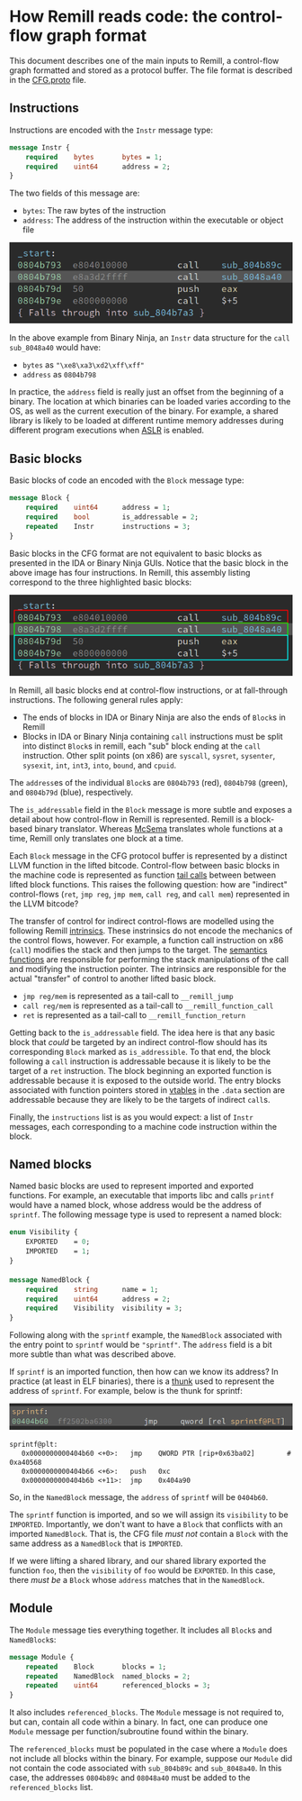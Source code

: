 # How Remill reads code: the control-flow graph format

This document describes one of the main inputs to Remill, a control-flow graph
formatted and stored as a protocol buffer. The file format is described in the
[CFG.proto](/remill/CFG/CFG.proto) file.

## Instructions

Instructions are encoded with the `Instr` message type:

```protobuf
message Instr {
    required    bytes       bytes = 1;
    required    uint64      address = 2;
}
```

The two fields of this message are:
 - `bytes`: The raw bytes of the instruction
 - `address`: The address of the instruction within the executable or object file

![Instructions in Binary Ninja](images/instruction_address_and_bytes.png)

In the above example from Binary Ninja, an `Instr` data structure for the `call sub_8048a40` would have:
 - `bytes` as `"\xe8\xa3\xd2\xff\xff"`
 - `address` as `0804b798`

In practice, the `address` field is really just an offset from the beginning of a binary. The location at which binaries can be loaded varies according to the OS, as well as the current execution of the binary. For example, a shared library is likely to be loaded at different runtime memory addresses during different program executions when [ASLR](https://en.wikipedia.org/wiki/Address_space_layout_randomization) is enabled.

## Basic blocks

Basic blocks of code an encoded with the `Block` message type:

```protobuf
message Block {
    required    uint64      address = 1;
    required    bool        is_addressable = 2;
    repeated    Instr       instructions = 3;
}
```

Basic blocks in the CFG format are not equivalent to basic blocks as presented in the IDA or Binary Ninja GUIs. Notice that the basic block in the above image has four instructions. In Remill, this assembly listing correspond to the three highlighted basic blocks:

![Blocks in Remill](images/basic_blocks.png)

In Remill, all basic blocks end at control-flow instructions, or at fall-through instructions. The following general rules apply:

 - The ends of blocks in IDA or Binary Ninja are also the ends of `Block`s in Remill
 - Blocks in IDA or Binary Ninja containing `call` instructions must be split into distinct `Block`s in remill, each "sub" block ending at the `call` instruction. Other split points (on x86) are `syscall`, `sysret`, `sysenter`, `sysexit`, `int`, `int3`, `into`, `bound`, and `cpuid`.

The `address`es of the individual `Block`s are  `0804b793` (red), `0804b798` (green), and `0804b79d` (blue), respectively.

The `is_addressable` field in the `Block` message is more subtle and exposes a detail about how control-flow in Remill is represented. Remill is a block-based binary translator. Whereas [McSema](/trailofbits/mcsema) translates whole functions at a time, Remill only translates one block at a time.

Each `Block` message in the CFG protocol buffer is represented by a distinct LLVM function in the lifted bitcode. Control-flow between basic blocks in the machine code is represented as function [tail calls](https://en.wikipedia.org/wiki/Tail_call) between between lifted block functions. This raises the following question: how are "indirect" control-flows (`ret`, `jmp reg`, `jmp mem`, `call reg`, and `call mem`) represented in the LLVM bitcode?

The transfer of control for indirect control-flows are modelled using the following Remill [intrinsics](INTRINSICS.md). These instrinsics do not encode the mechanics of the control flows, however. For example, a function call instruction on x86 (`call`) modifies the stack and then jumps to the target. The [semantics functions](/remill/Arch/X86/Semantics/CALL_RET.h) are responsible for performing the stack manipulations of the call and modifying the instruction pointer. The intrinsics are responsible for the actual "transfer" of control to another lifted basic block.

 - `jmp reg/mem` is represented as a tail-call to `__remill_jump`
 - `call reg/mem` is represented as a tail-call to `__remill_function_call`
 - `ret` is represented as a tail-call to `__remill_function_return`

Getting back to the `is_addressable` field. The idea here is that any basic block that *could* be targeted by an indirect control-flow should has its corresponding `Block` marked as `is_addressible`. To that end, the block following a `call` instruction is addressable because it is likely to be the target of a `ret` instruction. The block beginning an exported function is addressable because it is exposed to the outside world. The entry blocks associated with function pointers stored in [vtables](https://en.wikipedia.org/wiki/Virtual_method_table) in the `.data` section are addressable because they are likely to be the targets of indirect `call`s.

Finally, the `instructions` list is as you would expect: a list of `Instr` messages, each corresponding to a machine code instruction within the block.

## Named blocks

Named basic blocks are used to represent imported and exported functions. For example, an executable that imports libc and calls `printf` would have a named block, whose address would be the address of `sprintf`. The following message type is used to represent a named block:

```protobuf
enum Visibility {
    EXPORTED    = 0;
    IMPORTED    = 1;
}

message NamedBlock {
    required    string      name = 1;
    required    uint64      address = 2;
    required    Visibility  visibility = 3;
}
```

Following along with the `sprintf` example, the `NamedBlock` associated with the entry point to `sprintf` would be `"sprintf"`. The `address` field is a bit more subtle than what was described above.

If `sprintf` is an imported function, then how can we know its address? In practice (at least in ELF binaries), there is a [thunk](https://en.wikipedia.org/wiki/Thunk) used to represent the address of `sprintf`. For example, below is the thunk for sprintf:

![Blocks in Remill](images/sprintf_thunk.png)

```assembly
sprintf@plt:
   0x0000000000404b60 <+0>:   jmp    QWORD PTR [rip+0x63ba02]        # 0xa40568
   0x0000000000404b66 <+6>:   push   0xc
   0x0000000000404b6b <+11>:  jmp    0x404a90
```

So, in the `NamedBlock` message, the `address` of `sprintf` will be `0404b60`.

The `sprintf` function is imported, and so we will assign its `visibility` to be `IMPORTED`. Importantly, we don't want to have a `Block` that conflicts with an imported `NamedBlock`. That is, the CFG file *must not* contain a `Block` with the same address as a `NamedBlock` that is `IMPORTED`.

If we were lifting a shared library, and our shared library exported the function `foo`, then the `visibility` of `foo` would be `EXPORTED`. In this case, there *must be* a `Block` whose `address` matches that in the `NamedBlock`.

## Module

The `Module` message ties everything together. It includes all `Block`s and `NamedBlock`s:

```protobuf
message Module {
    repeated    Block       blocks = 1;
    repeated    NamedBlock  named_blocks = 2;
    repeated    uint64      referenced_blocks = 3;
}
```

It also includes `referenced_blocks`. The `Module` message is not required to, but can, contain all code within a binary. In fact, one can produce one `Module` message per function/subroutine found within the binary.

The `referenced_blocks` must be populated in the case where a `Module` does not include all blocks within the binary. For example, suppose our `Module` did not contain the code associated with `sub_804b89c` and `sub_8048a40`. In this case, the addresses `0804b89c` and `08048a40` must be added to the `referenced_blocks` list.
